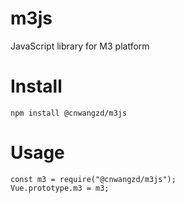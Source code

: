 # m3js
 JavaScript library for M3 platform

# Install

```
npm install @cnwangzd/m3js

```

# Usage

```
const m3 = require("@cnwangzd/m3js");
Vue.prototype.m3 = m3;


```
